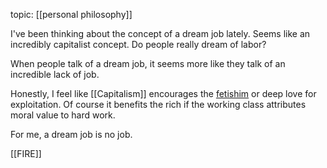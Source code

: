 topic: [[personal philosophy]]

I've been thinking about the concept of a dream job lately. Seems like an incredibly capitalist concept. Do people really dream of labor?

When people talk of a dream job, it seems more like they talk of an incredible lack of job.

Honestly, I feel like [[Capitalism]] encourages the [fetishim](https://en.wikipedia.org/wiki/Fetishism) or deep love for exploitation. Of course it benefits the rich if the working class attributes moral value to hard work.





For me, a dream job is no job.

[[FIRE]]
